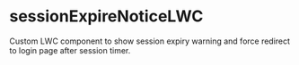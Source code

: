 # sessionExpireNoticeLWC

Custom LWC component to show session expiry warning and force redirect to login page after session timer.